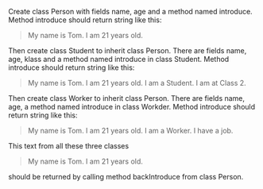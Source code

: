 Create class Person with fields name, age and a method named introduce.
Method introduce should return string like this:

>My name is Tom. I am 21 years old.

Then create class Student to inherit class Person. There are fields name, age, klass and a method named introduce in class Student. Method introduce should return string like this:

>My name is Tom. I am 21 years old. I am a Student. I am at Class 2.

Then create class Worker to inherit class Person. There are fields name, age, a method named introduce in class Workder. Method introduce should return string like this:

>My name is Tom. I am 21 years old. I am a Worker. I have a job.

This text from all these three classes

>My name is Tom. I am 21 years old.

should be returned by calling method backIntroduce from class Person.